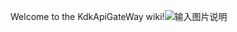 Welcome to the KdkApiGateWay wiki!![输入图片说明](https://foruda.gitee.com/images/1694878179771668138/011afdf1_10810312.png "请求流程图.png")

